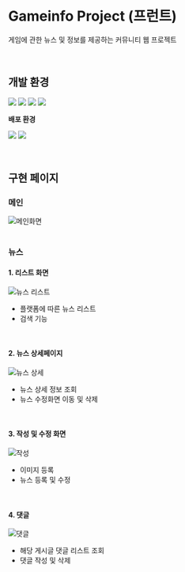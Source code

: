 # Gameinfo Project (프런트)
게임에 관한 뉴스 및 정보를 제공하는 커뮤니티 웹 프로젝트

<br>

## 개발 환경
<img src="https://img.shields.io/badge/react-61DAFB?style=for-the-badge&logo=react&logoColor=white"> <img src="https://img.shields.io/badge/javascript-F7DF1E?style=for-the-badge&logo=javascript&logoColor=white"> <img src="https://img.shields.io/badge/html5-E34F26?style=for-the-badge&logo=html5&logoColor=white"> <img src="https://img.shields.io/badge/ckeditor5-0287D0?style=for-the-badge&logo=ckeditor4&logoColor=white"> 

**배포 환경**

<img src="https://img.shields.io/badge/amazonec2-FF9900?style=for-the-badge&logo=amazonec2&logoColor=white"> <img src="https://img.shields.io/badge/docker-2496ED?style=for-the-badge&logo=docker&logoColor=white"> 
 
<br>

## 구현 페이지
### 메인
![메인화면](https://github.com/MoMoon-LKH/gameInfoVer2Front/assets/66755342/f5f5ad42-6a33-43a1-87a3-7de7298b00b9)
<br>
<br>

### 뉴스
#### 1. 리스트 화면
![뉴스 리스트](https://github.com/MoMoon-LKH/gameInfoVer2Front/assets/66755342/a60e49c3-d661-445e-8700-8aeadd01082a)
- 플랫폼에 따른 뉴스 리스트
- 검색 기능
<br>

#### 2. 뉴스 상세페이지
![뉴스 상세](https://github.com/MoMoon-LKH/gameInfoVer2Front/assets/66755342/c36b9931-000c-4707-8abe-b4b88a14a30a)
- 뉴스 상세 정보 조회
- 뉴스 수정화면 이동 및 삭제
<br>

#### 3. 작성 및 수정 화면
![작성](https://github.com/MoMoon-LKH/gameInfoVer2Front/assets/66755342/c3bbe2c3-ebc0-4e33-8954-7f672aad352c)
- 이미지 등록
- 뉴스 등록 및 수정
<br>


#### 4. 댓글
![댓글](https://github.com/MoMoon-LKH/gameInfoVer2Front/assets/66755342/cdee7d08-9e41-48aa-a2ad-46ebef48ce76)
- 해당 게시글 댓글 리스트 조회
- 댓글 작성 및 삭제
<br>

